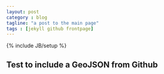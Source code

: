 ```yaml
---
layout: post
category : blog
tagline: "a post to the main page"
tags : [jekyll github frontpage]
---
```

{% include JB/setup %}

## Test to include a GeoJSON from Github
<script src="https://embed.github.com/view/geojson/Maltretieren/maltretieren.github.com/master/assets/geojson/drinking_water.geojson"></script>
